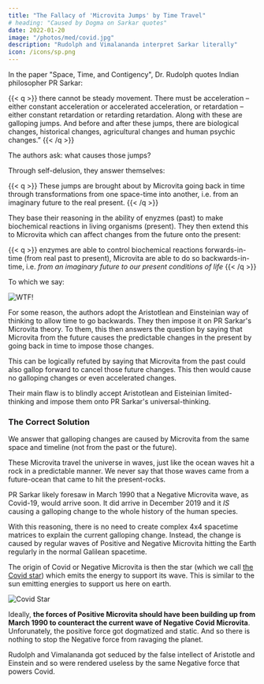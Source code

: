 ```yaml
---
title: "The Fallacy of 'Microvita Jumps' by Time Travel"
# heading: "Caused by Dogma on Sarkar quotes"
date: 2022-01-20
image: "/photos/med/covid.jpg"
description: "Rudolph and Vimalananda interpret Sarkar literally"
icon: /icons/sp.png
---
```



In the paper "Space, Time, and Contigency", Dr. Rudolph quotes Indian philosopher PR Sarkar:

{{< q >}}
there cannot be steady movement. There must be acceleration – either constant acceleration or accelerated acceleration, or retardation – either constant retardation or retarding retardation. Along with these are galloping jumps. And before and after these jumps, there are biological changes, historical changes, agricultural changes and human psychic changes.”
{{< /q >}}


The authors ask: what causes those jumps?

Through self-delusion, they answer themselves:  

{{< q >}}
These jumps are brought about by Microvita going back in time through transformations from one space-time into another, i.e. from an imaginary future to the real present.
{{< /q >}}


They base their reasoning in the ability of enyzmes (past) to make biochemical reactions in living organisms (present). They then extend this to Microvita which can affect changes from the future onto the present:   

{{< q >}}
enzymes are able to control biochemical reactions forwards-in-time (from real past to present), Microvita are able to do so backwards-in-time, i.e. <i>from an imaginary future to our present conditions of life</i>
{{< /q >}}

To which we say:

![WTF!](/graphics/wtf.png)



For some reason, the authors adopt the Aristotlean and Einsteinian way of thinking to allow time to go backwards. They then impose it on PR Sarkar's Microvita theory. To them, this then answers the question by saying that Microvita from the future causes the predictable changes in the present by going back in time to impose those changes. 

This can be logically refuted by saying that Microvita from the past could also gallop forward to cancel those future changes. This then would cause no galloping changes or even accelerated changes. 

Their main flaw is to blindly accept Aristotlean and Eisteinian limited-thinking and impose them onto PR Sarkar's universal-thinking. 


### The Correct Solution

We answer that galloping changes are caused by Microvita from the same space and timeline (not from the past or the future). 

These Microvita travel the universe in waves, just like the ocean waves hit a rock in a predictable manner. We never say that those waves came from a future-ocean that came to hit the present-rocks.

PR Sarkar likely foresaw in March 1990 that a Negative Microvita wave, as Covid-19, would arrive soon. It did arrive in December 2019 and it *IS* causing a galloping change to the whole history of the human species.

With this reasoning, there is no need to create complex 4x4 spacetime matrices to explain the current galloping change. Instead, the change is caused by regular waves of Positive and Negative Microvita hitting the Earth regularly in the normal Galilean spacetime. 

The origin of Covid or Negative Microvita is then the star (which we call [the Covid star](/bio/solutions/covid-star)) which emits the energy to support its wave. This is similar to the sun emitting energies to support us here on earth. 

![Covid Star](/graphics/bio/covidstar.jpg)

Ideally, **the forces of Positive Microvita should have been building up from March 1990 to counteract the current wave of Negative Covid Microvita**. Unforunately, the positive force got dogmatized and static. And so there is nothing to stop the Negative force from ravaging the planet.

Rudolph and Vimalananda got seduced by the false intellect of Aristotle and Einstein and so were rendered useless by the same Negative force that powers Covid. 
